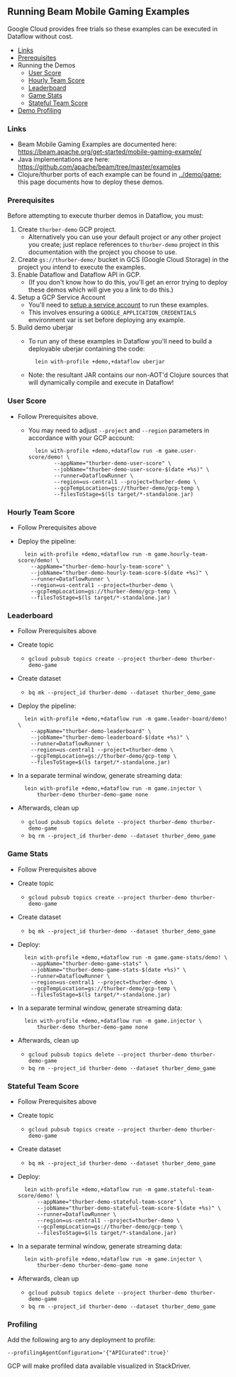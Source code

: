 ## Running Beam Mobile Gaming Examples

Google Cloud provides free trials so these examples can be executed in Dataflow
 without cost.
 
* [Links](#links)
* [Prerequisites](#prerequisites)
* Running the Demos
    * [User Score](#user-score)
    * [Hourly Team Score](#hourly-team-score)
    * [Leaderboard](#leaderboard)
    * [Game Stats](#game-stats)
    * [Stateful Team Score](#stateful-team-score)
* [Demo Profiling](#profiling)

### Links

* Beam Mobile Gaming Examples are documented here: https://beam.apache.org/get-started/mobile-gaming-example/
* Java implementations are here: https://github.com/apache/beam/tree/master/examples
*  Clojure/thurber ports of each example can be found in [../demo/game](../demo/game); this page documents how
    to deploy these demos.

### Prerequisites

Before attempting to execute thurber demos in Dataflow, you must:

1. Create `thurber-demo` GCP project.
    * Alternatively you can use your default project or any other project you create;
just replace references to `thurber-demo` project in this documentation with the
project you choose to use.
2. Create `gs://thurber-demo/` bucket in GCS (Google Cloud Storage) in
the project you intend to execute the examples.
3. Enable Dataflow and Dataflow API in GCP.
    * (If you don't know how to do this, you'll get an error trying to deploy
these demos which will give you a link to do this.)
4. Setup a GCP Service Account
    * You'll need to 
[setup a service account](https://cloud.google.com/iam/docs/creating-managing-service-accounts)
to run these examples. 
    * This involves ensuring a `GOOGLE_APPLICATION_CREDENTIALS` environment var is
set before deploying any example.
5. Build demo uberjar
    * To run any of these examples in Dataflow you'll need to build a deployable uberjar
containing the code:

            lein with-profile +demo,+dataflow uberjar

    * Note: the resultant JAR contains our non-AOT'd Clojure sources that will dynamically
compile and execute in Dataflow!

### User Score

* Follow Prerequisites above.
    * You may need to adjust `--project` and `--region` parameters in accordance
with your GCP account:

            lein with-profile +demo,+dataflow run -m game.user-score/demo! \
                  --appName="thurber-demo-user-score" \
                  --jobName="thurber-demo-user-score-$(date +%s)" \
                  --runner=DataflowRunner \
                  --region=us-central1 --project=thurber-demo \
                  --gcpTempLocation=gs://thurber-demo/gcp-temp \
                  --filesToStage=$(ls target/*-standalone.jar)
          
### Hourly Team Score

* Follow Prerequisites above
* Deploy the pipeline:

        lein with-profile +demo,+dataflow run -m game.hourly-team-score/demo! \
          --appName="thurber-demo-hourly-team-score" \
          --jobName="thurber-demo-hourly-team-score-$(date +%s)" \
          --runner=DataflowRunner \
          --region=us-central1 --project=thurber-demo \
          --gcpTempLocation=gs://thurber-demo/gcp-temp \
          --filesToStage=$(ls target/*-standalone.jar)

### Leaderboard

* Follow Prerequisites above
* Create topic
    * `gcloud pubsub topics create --project thurber-demo thurber-demo-game`
* Create dataset
    * `bq mk --project_id thurber-demo --dataset thurber_demo_game`
* Deploy the pipeline:
    
        lein with-profile +demo,+dataflow run -m game.leader-board/demo! \
          --appName="thurber-demo-leaderboard" \
          --jobName="thurber-demo-leaderboard-$(date +%s)" \
          --runner=DataflowRunner \
          --region=us-central1 --project=thurber-demo \
          --gcpTempLocation=gs://thurber-demo/gcp-temp \
          --filesToStage=$(ls target/*-standalone.jar)
* In a separate terminal window, generate streaming data:

        lein with-profile +demo,+dataflow run -m game.injector \
            thurber-demo thurber-demo-game none        
* Afterwards, clean up
    * `gcloud pubsub topics delete --project thurber-demo thurber-demo-game`
    * `bq rm --project_id thurber-demo --dataset thurber_demo_game`

### Game Stats

* Follow Prerequisites above
* Create topic
    * `gcloud pubsub topics create --project thurber-demo thurber-demo-game`
* Create dataset
    * `bq mk --project_id thurber-demo --dataset thurber_demo_game`
* Deploy:

        lein with-profile +demo,+dataflow run -m game.game-stats/demo! \
          --appName="thurber-demo-game-stats" \
          --jobName="thurber-demo-game-stats-$(date +%s)" \
          --runner=DataflowRunner \
          --region=us-central1 --project=thurber-demo \
          --gcpTempLocation=gs://thurber-demo/gcp-temp \
          --filesToStage=$(ls target/*-standalone.jar)
* In a separate terminal window, generate streaming data:

        lein with-profile +demo,+dataflow run -m game.injector \
            thurber-demo thurber-demo-game none        
* Afterwards, clean up
    * `gcloud pubsub topics delete --project thurber-demo thurber-demo-game`
    * `bq rm --project_id thurber-demo --dataset thurber_demo_game`


### Stateful Team Score

* Follow Prerequisites above
* Create topic
    * `gcloud pubsub topics create --project thurber-demo thurber-demo-game`
* Create dataset
    * `bq mk --project_id thurber-demo --dataset thurber_demo_game`
* Deploy:

        lein with-profile +demo,+dataflow run -m game.stateful-team-score/demo! \
            --appName="thurber-demo-stateful-team-score" \
            --jobName="thurber-demo-stateful-team-score-$(date +%s)" \
            --runner=DataflowRunner \
            --region=us-central1 --project=thurber-demo \
            --gcpTempLocation=gs://thurber-demo/gcp-temp \
            --filesToStage=$(ls target/*-standalone.jar)
* In a separate terminal window, generate streaming data:

        lein with-profile +demo,+dataflow run -m game.injector \
            thurber-demo thurber-demo-game none        
* Afterwards, clean up
    * `gcloud pubsub topics delete --project thurber-demo thurber-demo-game`
    * `bq rm --project_id thurber-demo --dataset thurber_demo_game`
    
### Profiling

Add the following arg to any deployment to profile:

    --profilingAgentConfiguration='{"APICurated":true}'
    
GCP will make profiled data available visualized in StackDriver.